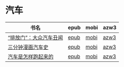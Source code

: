 # 汽车

| 书名 | epub | mobi | azw3 |
| --- | --- | --- | --- |
| [“排放门”：大众汽车丑闻](None) | [epub](None) | [mobi](None) | [azw3](None) |
| [三分钟漫画汽车史](http://ct.dalanmei.com/f/31084289-572123287-fd6bde) | [epub](http://ct.dalanmei.com/f/31084289-572123287-fd6bde) | [mobi](http://ct.dalanmei.com/f/31084289-571636765-fecca6) | [azw3](http://ct.dalanmei.com/f/31084289-572184282-937d7c) |
| [汽车是怎样跑起来的](http://ct.dalanmei.com/f/31084289-571778941-867cd5) | [epub](http://ct.dalanmei.com/f/31084289-571778941-867cd5) | [mobi](http://ct.dalanmei.com/f/31084289-571522372-d009c2) | [azw3](http://ct.dalanmei.com/f/31084289-571878545-9bf153) |

